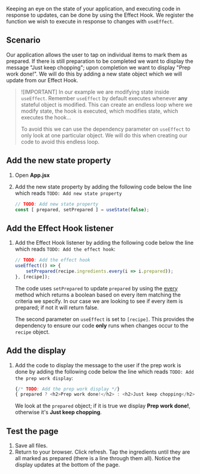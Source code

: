 Keeping an eye on the state of your application, and executing code in response to updates, can be done by using the Effect Hook. We register the function we wish to execute in response to changes with `useEffect`.

## Scenario

Our application allows the user to tap on individual items to mark them as prepared. If there is still preparation to be completed we want to display the message "Just keep chopping"; upon completion we want to display "Prep work done!". We will do this by adding a new state object which we will update from our Effect Hook.

> ![IMPORTANT]
> In our example we are modifying state inside `useEffect`. Remember `useEffect` by default executes whenever **any** stateful object is modified. This can create an endless loop where we modify state, the hook is executed, which modifies state, which executes the hook...
>
> To avoid this we can use the dependency parameter on `useEffect` to only look at one particular object. We will do this when creating our code to avoid this endless loop.

## Add the new state property

1. Open **App.jsx**
1. Add the new state property by adding the following code below the line which reads `TODO: Add new state property`

    ```javascript
    // TODO: Add new state property
    const [ prepared, setPrepared ] = useState(false);
    ```

## Add the Effect Hook listener

1. Add the Effect Hook listener by adding the following code below the line which reads `TODO: Add the effect hook`:

    ```javascript
    // TODO: Add the effect hook
    useEffect(() => {
        setPrepared(recipe.ingredients.every(i => i.prepared));
    }, [recipe]);
    ```

    The code uses `setPrepared` to update `prepared` by using the [every](https://developer.mozilla.org/docs/Web/JavaScript/Reference/Global_Objects/Array/every) method which returns a boolean based on every item matching the criteria we specify. In our case we are looking to see if every item is prepared; if not it will return false.

    The second parameter on `useEffect` is set to `[recipe]`. This provides the dependency to ensure our code **only** runs when changes occur to the `recipe` object.

## Add the display

1. Add the code to display the message to the user if the prep work is done by adding the following code below the line which reads `TODO: Add the prep work display`:

    ```javascript
    {/* TODO: Add the prep work display */}
    { prepared ? <h2>Prep work done!</h2> : <h2>Just keep chopping</h2>}
    ```

    We look at the `prepared` object; if it is true we display **Prep work done!**, otherwise it's **Just keep chopping**.

## Test the page

1. Save all files.
1. Return to your browser. Click refresh. Tap the ingredients until they are all marked as prepared (there is a line through them all). Notice the display updates at the bottom of the page.
